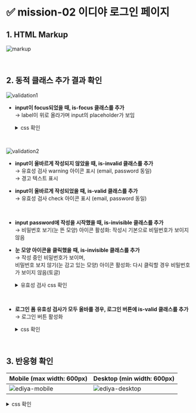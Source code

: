 # ✅ mission-02 이디야 로그인 페이지

## 1. HTML Markup
![markup](https://github.com/lanuioe/home-work/assets/148831765/650e4f94-79c8-4c7a-95c1-65b9bdc4510b)

<br />

## 2. 동적 클래스 추가 결과 확인

![validation1](https://github.com/lanuioe/home-work/assets/148831765/c10e759d-7a0d-4d26-a977-f77a8aeb3792)

- <strong>input이 focus되었을 때, is-focus 클래스를 추가</strong><br />
→ label이 위로 올라가며 input의 placeholder가 보임

  <details>
  <summary>css 확인</summary>
  <div markdown="1">
  
    ```
    .login-container .is-focus {
      top: 0px;
      left: 0;
      font-size: 1.3rem;
      transition: all 0.3s;
    }
    ```
  
  </div>
  </details>

<br />

![validation2](https://github.com/lanuioe/home-work/assets/148831765/1b29045a-2f09-45f5-8fcd-d5cb5ba6fc90)

- <strong>input이 올바르게 작성되지 않았을 때, is-invalid 클래스를 추가</strong><br />
→ 유효성 검사 warning 아이콘 표시 (email, password 동일)<br />
→ 경고 텍스트 표시

- <strong>input이 올바르게 작성되었을 때, is-valid 클래스를 추가</strong><br />
→ 유효성 검사 check 아이콘 표시 (email, password 동일)

<br />

- <strong>input password에 작성을 시작했을 때, is-invisible 클래스를 추가</strong><br />
→ 비밀번호 보기(눈 뜬 모양) 아이콘 활성화: 작성시 기본으로 비밀번호가 보이지 않음

- <strong>눈 모양 아이콘을 클릭했을 때, is-invisible 클래스를 추가</strong><br />
→ 작성 중인 비밀번호가 보이며,<br />
비밀번호 보지 않기(눈 감고 있는 모양) 아이콘 활성화: 다시 클릭할 경우 비밀번호가 보이지 않음(토글)

  <details>
  <summary>유효성 검사 css 확인</summary>
  <div markdown="1">
  
  - 유효성 아이콘 공통 클래스 (위치 지정)
    ```
    .validation {
      display: inline-block;
      position: absolute;
      bottom: 5px;
      right: 8px;
      width: 16px;
      height: 16px;
      border: 0;
      background: transparent;
    }
    
    .is-valid ~ .validation.eye-icon,
    .is-invalid ~ .validation.eye-icon {
      right: 33px;
    }
    ```
  
  
  - 동적 클래스 추가에 따라 이미지 변경
    ```
    .is-valid ~ .validation.valid-icon {
      background: url("../images/icon-valid-check.svg") 0 0 / cover;
    }
    
    .is-visible ~ .validation.eye-icon {
      background: url("../images/icon-pwd-eye.svg") 16px 0 / cover;
    }
    
    .is-invisible ~ .validation.eye-icon {
      background: url("../images/icon-pwd-eye.svg") 0 0 / cover;
    }
    
    .is-invalid ~ .validation.valid-icon {
      background: url("../images/icon-valid-check.svg") 16px 0 / cover;
    }
    ```

  - is-invalid일 경우 제공되는 텍스트
    ```
    .warn-text {
      display: none;
      position: absolute;
      margin-left: 8px;
      top: 50px;
      font-size: 1.2rem;
    }
    
    .is-invalid ~ .warn-text {
      display: block;
    }
    ```

  </div>
  </details>

<br />

- <strong>로그인 폼 유효성 검사가 모두 올바를 경우, 로그인 버튼에 is-valid 클래스를 추가</strong><br />
→ 로그인 버튼 활성화
  
  <details>
  <summary>css 확인</summary>
  <div markdown="1">
  
    ```
    .sign-in-container.is-valid {
      color: var(--color-primary-blue);
    
      & .sign-in {
        opacity: 1;
      }
    }
    ```
  
  </div>
  </details>


<br />

## 3. 반응형 확인
|Mobile (max width: 600px)|Desktop (min width: 600px)|
|------|---|
|![ediya-mobile](https://github.com/lanuioe/home-work/assets/148831765/ce575601-40af-4124-973c-be521baaf111)|![ediya-desktop](https://github.com/lanuioe/home-work/assets/148831765/98eff127-30e9-4e83-99cb-a7dddbf37702)|

  <details>
  <summary>css 확인</summary>
  <div markdown="1">

  - 미디어 쿼리 사용
    ```
    @media (min-width: 600px) {
    .  login-container {
        padding-top: 145px;
        width: 540px;
      }
  
      .sign-container {
        margin-top: 60px;
        flex-direction: row;
        justify-content: space-between;
        column-gap: 20px; 
      }
      
      .sign-in-container, .sign-up-container {
        flex-grow: 1;
      }
    ```
  
  </div>
  </details>

